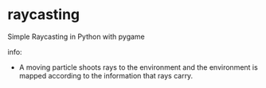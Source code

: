 # raycasting
Simple Raycasting in Python with pygame

info: 
- A moving particle shoots rays to the environment and the environment is mapped 
according to the information that rays carry.

